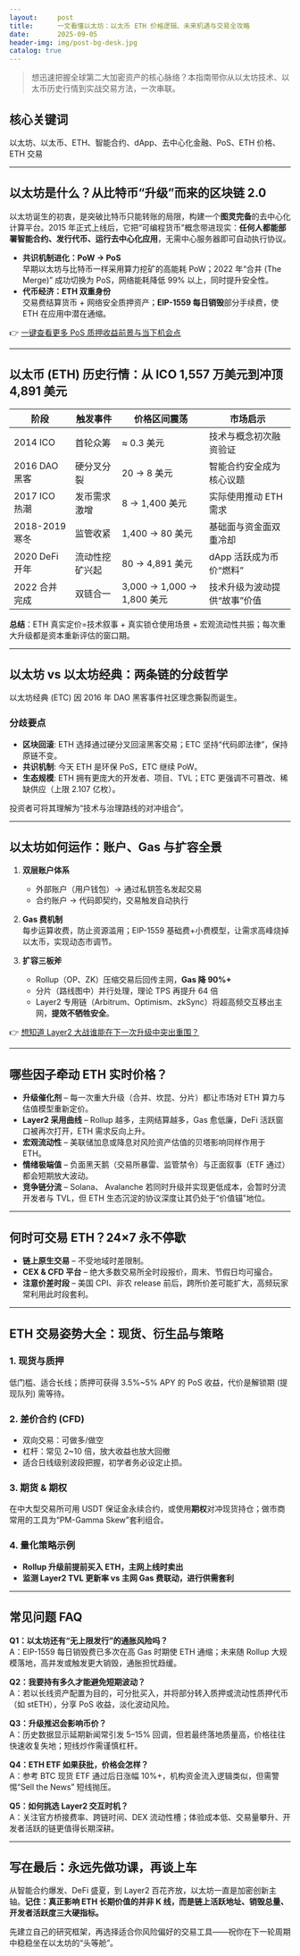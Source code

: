 ```yaml
---
layout:     post
title:      一文看懂以太坊：以太币 ETH 价格逻辑、未来机遇与交易全攻略
date:       2025-09-05
header-img: img/post-bg-desk.jpg
catalog: true
---
```


> 想迅速把握全球第二大加密资产的核心脉络？本指南带你从以太坊技术、以太币历史行情到实战交易方法，一次串联。

## 核心关键词  
以太坊、以太币、ETH、智能合约、dApp、去中心化金融、PoS、ETH 价格、ETH 交易

---

## 以太坊是什么？从比特币“升级”而来的区块链 2.0

以太坊诞生的初衷，是突破比特币只能转账的局限，构建一个**图灵完备**的去中心化计算平台。2015 年正式上线后，它把“可编程货币”概念带进现实：**任何人都能部署智能合约、发行代币、运行去中心化应用**，无需中心服务器即可自动执行协议。  

- **共识机制进化：PoW → PoS**  
  早期以太坊与比特币一样采用算力挖矿的高能耗 PoW；2022 年“合并 (The Merge)” 成功切换为 PoS，网络能耗降低 99% 以上，同时提升安全性。  
- **代币经济：ETH 双重身份**  
  交易费结算货币 + 网络安全质押资产；**EIP-1559 每日销毁**部分手续费，使 ETH 在应用中潜在通缩。  

👉 [一键查看更多 PoS 质押收益前景与当下机会点](https://okxdog.com/)

---

## 以太币 (ETH) 历史行情：从 ICO 1,557 万美元到冲顶 4,891 美元

| 阶段 | 触发事件 | 价格区间震荡 | 市场启示 |
|---|---|---|---|
| 2014 ICO | 首轮众筹 | ≈ 0.3 美元 | 技术与概念初次融资验证 |  
| 2016 DAO 黑客 | 硬分叉分裂 | 20 → 8 美元 | 智能合约安全成为核心议题 |  
| 2017 ICO 热潮 | 发币需求激增 | 8 → 1,400 美元 | 实际使用推动 ETH 需求 |  
| 2018-2019 寒冬 | 监管收紧 | 1,400 → 80 美元 | 基础面与资金面双重冷却 |  
| 2020 DeFi 开年 | 流动性挖矿兴起 | 80 → 4,891 美元 | dApp 活跃成为币价“燃料” |  
| 2022 合并完成 | 双链合一 | 3,000 → 1,000 → 1,800 美元 | 技术升级为波动提供“故事”价值 |

**总结**：ETH 真实定价=技术叙事 + 真实锁仓使用场景 + 宏观流动性共振；每次重大升级都是资本重新评估的窗口期。  

---

## 以太坊 vs 以太坊经典：两条链的分歧哲学

以太坊经典 (ETC) 因 2016 年 DAO 黑客事件社区理念撕裂而诞生。  

### 分歧要点  
- **区块回滚**: ETH 选择通过硬分叉回滚黑客交易；ETC 坚持“代码即法律”，保持原链不变。  
- **共识机制**: 今天 ETH 是环保 PoS，ETC 继续 PoW。  
- **生态规模**: ETH 拥有更庞大的开发者、项目、TVL；ETC 更强调不可篡改、稀缺供应（上限 2.107 亿枚）。  

投资者可将其理解为“技术与治理路线的对冲组合”。

---

## 以太坊如何运作：账户、Gas 与扩容全景

1. **双层账户体系**  
   - 外部账户（用户钱包）→ 通过私钥签名发起交易  
   - 合约账户 → 代码即契约，交易触发自动执行  

2. **Gas 费机制**  
   每步运算收费，防止资源滥用；EIP-1559 基础费+小费模型，让需求高峰烧掉以太币，实现动态市调节。  

3. **扩容三板斧**  
   - Rollup（OP、ZK）压缩交易后回传主网，**Gas 降 90%+**  
   - 分片（路线图中）并行处理，理论 TPS 再提升 64 倍  
   - Layer2 专用链（Arbitrum、Optimism、zkSync）将超高频交互移出主网，**提效不牺牲安全**。  

👉 [想知道 Layer2 大战谁能在下一次升级中突出重围？](https://okxdog.com/)

---

## 哪些因子牵动 ETH 实时价格？

- **升级催化剂** – 每一次重大升级（合并、坎昆、分片）都让市场对 ETH 算力与估值模型重新定价。  
- **Layer2 采用曲线** – Rollup 越多，主网结算越多，Gas 愈低廉，DeFi 活跃窗口被再次打开，ETH 需求反向上升。  
- **宏观流动性** – 美联储加息或降息对风险资产估值的贝塔影响同样作用于 ETH。  
- **情绪极端值** – 负面黑天鹅（交易所暴雷、监管禁令）与正面叙事（ETF 通过）都会短期放大波动。  
- **竞争链分流** – Solana、 Avalanche 若同时升级并实现更低成本，会暂时分流开发者与 TVL，但 ETH 生态沉淀的协议深度让其仍处于“价值锚”地位。

---

## 何时可交易 ETH？24×7 永不停歇

- **链上原生交易** – 不受地域时差限制。  
- **CEX & CFD 平台** – 绝大多数交易所全时段报价，周末、节假日均可撮合。  
- **注意价差时段** – 美国 CPI、非农 release 前后，跨所价差可能扩大，高频玩家常利用此时段套利。

---

## ETH 交易姿势大全：现货、衍生品与策略

### 1. 现货与质押  
低门槛、适合长线；质押可获得 3.5%~5% APY 的 PoS 收益，代价是解锁期 (提现队列) 需等待。

### 2. 差价合约 (CFD)  
- 双向交易：可做多/做空  
- 杠杆：常见 2~10 倍，放大收益也放大回撤  
- 适合日线级别波段把握，初学者务必设定止损。

### 3. 期货 & 期权  
在中大型交易所可用 USDT 保证金永续合约，或使用**期权**对冲现货持仓；做市商常用的工具为“PM-Gamma Skew”套利组合。

### 4. 量化策略示例  
- **Rollup 升级前提前买入 ETH，主网上线时卖出**  
- **监测 Layer2 TVL 更新率 vs 主网 Gas 费联动，进行供需套利**  

---

## 常见问题 FAQ

**Q1：以太坊还有“无上限发行”的通胀风险吗？**  
A：EIP-1559 每日销毁费已多次在高 Gas 时期使 ETH 通缩；未来随 Rollup 大规模落地，高并发或触发更大销毁，通胀担忧趋缓。

**Q2：我要持有多久才能避免短期波动？**  
A：若以长线资产配置为目的，可分批买入，并将部分转入质押或流动性质押代币（如 stETH），分享 PoS 收益，淡化波动风险。

**Q3：升级推迟会影响币价？**  
A：历史数据显示延期新闻常引发 5–15% 回调，但若最终落地质量高，价格往往快速收复失地；短线炒作需谨慎杠杆。

**Q4：ETH ETF 如果获批，价格会怎样？**  
A：参考 BTC 现货 ETF 通过后日涨幅 10%+，机构资金流入逻辑类似，但需警惕“Sell the News” 短线抛压。

**Q5：如何挑选 Layer2 交互时机？**  
A：关注官方桥接费率、跨链时间、DEX 流动性槽；体验成本低、交易量攀升、开发者活跃的链更值得长期深耕。

---

## 写在最后：永远先做功课，再谈上车

从智能合约爆发、DeFi 盛夏，到 Layer2 百花齐放，以太坊一直是加密创新主轴。**记住：真正影响 ETH 长期价值的并非 K 线，而是链上活跃地址、销毁总量、开发者活跃度三大硬指标。**  

先建立自己的研究框架，再选择适合你风险偏好的交易工具——祝你在下一轮周期中稳稳坐在以太坊的“头等舱”。